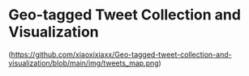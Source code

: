 # Geo-tagged Tweet Collection and Visualization
(https://github.com/xiaoxixiaxx/Geo-tagged-tweet-collection-and-visualization/blob/main/img/tweets_map.png)
